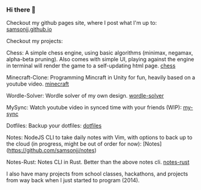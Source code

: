 ### Hi there 👋

<!--
**samsonjj/samsonjj** is a ✨ _special_ ✨ repository because its `README.md` (this file) appears on your GitHub profile.

Here are some ideas to get you started:

- 🔭 I’m currently working on ...
- 🌱 I’m currently learning ...
- 👯 I’m looking to collaborate on ...
- 🤔 I’m looking for help with ...
- 💬 Ask me about ...
- 📫 How to reach me: ...
- 😄 Pronouns: ...
- ⚡ Fun fact: ...
-->

Checkout my github pages site, where I post what I'm up to: [samsonjj.github.io](https://samsonjj.github.io)


Checkout my projects:

Chess: A simple chess engine, using basic algorithms (minimax, negamax, alpha-beta pruning). Also comes with simple UI, playing against the engine in terminal will render the game to a self-updating html page. [chess](https://github.com/samsonjj/chess)

Minecraft-Clone: Programming Mincraft in Unity for fun, heavily based on a youtube video. [minecraft](https://github.com/samsonjj/minecraft)

Wordle-Solver: Wordle solver of my own design. [wordle-solver](https://github.com/samsonjj/wordle-solver)

MySync: Watch youtube video in synced time with your friends (WIP): [my-sync](https://github.com/samsonjj/my-sync)

Dotfiles: Backup your dotfiles: [dotfiles](https://github.com/samsonjj/dotfiles)

Notes: NodeJS CLI to take daily notes with Vim, with options to back up to the cloud (in progress, might be out of order for now): [Notes]
(https://github.com/samsonjj/notes)

Notes-Rust: Notes CLI in Rust. Better than the above notes cli. [notes-rust](https://github.com/samsonjj/notes_rust)

I also have many projects from school classes, hackathons, and projects from way back when I just started to program (2014).
